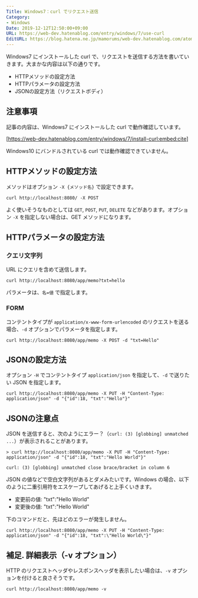 ```yaml
---
Title: Windows7：curl でリクエスト送信
Category:
- Windows
Date: 2019-12-12T12:50:00+09:00
URL: https://web-dev.hatenablog.com/entry/windows/7/use-curl
EditURL: https://blog.hatena.ne.jp/mamorums/web-dev.hatenablog.com/atom/entry/8599973812323632096
---
```


Windows7 にインストールした curl で、リクエストを送信する方法を書いていきます。大まかな内容は以下の通りです。

- HTTPメソッドの設定方法
- HTTPパラメータの設定方法
- JSONの設定方法（リクエストボディ）

## 注意事項
記事の内容は、Windows7 にインストールした curl で動作確認しています。

[https://web-dev.hatenablog.com/entry/windows/7/install-curl:embed:cite]

Windows10 にバンドルされている curl では動作確認できていません。


## HTTPメソッドの設定方法
メソッドはオプション `-X {メソッド名}` で設定できます。

```
curl http://localhost:8080/ -X POST
```

よく使いそうなものとしては `GET`, `POST`, `PUT`, `DELETE` などがあります。オプション `-X` を指定しない場合は、GET メソッドになります。


## HTTPパラメータの設定方法
### クエリ文字列
URL にクエリを含めて送信します。

```
curl http://localhost:8080/app/memo?txt=hello
```

パラメータは、`名=値` で指定します。

### FORM
コンテントタイプが `application/x-www-form-urlencoded` のリクエストを送る場合、`-d` オプションでパラメータを指定します。

```
curl http://localhost:8080/app/memo -X POST -d "txt=Hello"
```

## JSONの設定方法
オプション `-H` でコンテントタイプ `application/json` を指定して、`-d` で送りたい JSON を指定します。

```
curl http://localhost:8080/app/memo -X PUT -H "Content-Type: application/json" -d "{"id":18, "txt":"Hello"}"
```

## JSONの注意点
JSON を送信すると、次のようにエラー？（`curl: (3) [globbing] unmatched ...`）が表示されることがあります。

```
> curl http://localhost:8080/app/memo -X PUT -H "Content-Type: application/json" -d "{"id":18, "txt":"Hello World"}"

curl: (3) [globbing] unmatched close brace/bracket in column 6
```

JSON の値などで空白文字列があるとダメみたいです。Windows の場合、以下のように二重引用符をエスケープしてあげると上手くいきます。

- 変更前の値: "txt":"Hello World"
- 変更後の値: "txt":\"Hello World\"

下のコマンドだと、先ほどのエラーが発生しません。

```
curl http://localhost:8080/app/memo -X PUT -H "Content-Type: application/json" -d "{"id":18, "txt":\"Hello World\"}"
```


## 補足. 詳細表示（-v オプション）
HTTP のリクエストヘッダやレスポンスヘッダを表示したい場合は、`-v` オプションを付けると良さそうです。

```
curl http://localhost:8080/app/memo -v
```
